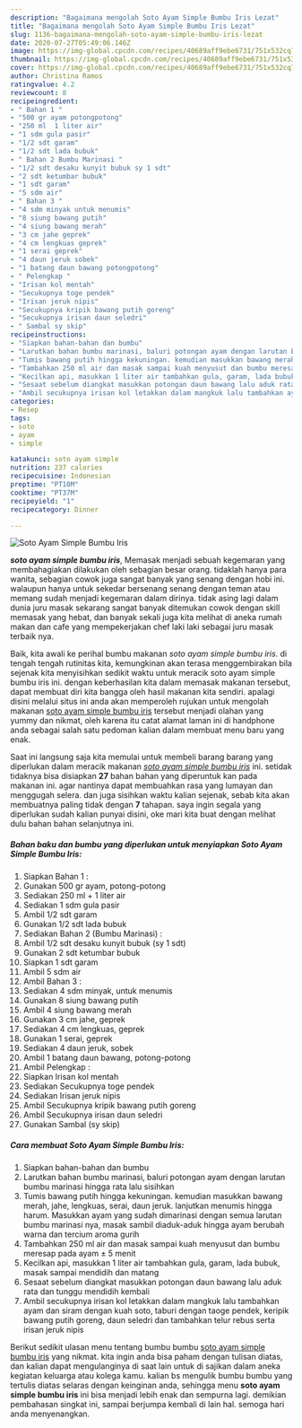 ```yaml
---
description: "Bagaimana mengolah Soto Ayam Simple Bumbu Iris Lezat"
title: "Bagaimana mengolah Soto Ayam Simple Bumbu Iris Lezat"
slug: 1136-bagaimana-mengolah-soto-ayam-simple-bumbu-iris-lezat
date: 2020-07-27T05:49:06.146Z
image: https://img-global.cpcdn.com/recipes/40689aff9ebe6731/751x532cq70/soto-ayam-simple-bumbu-iris-foto-resep-utama.jpg
thumbnail: https://img-global.cpcdn.com/recipes/40689aff9ebe6731/751x532cq70/soto-ayam-simple-bumbu-iris-foto-resep-utama.jpg
cover: https://img-global.cpcdn.com/recipes/40689aff9ebe6731/751x532cq70/soto-ayam-simple-bumbu-iris-foto-resep-utama.jpg
author: Christina Ramos
ratingvalue: 4.2
reviewcount: 8
recipeingredient:
- " Bahan 1 "
- "500 gr ayam potongpotong"
- "250 ml  1 liter air"
- "1 sdm gula pasir"
- "1/2 sdt garam"
- "1/2 sdt lada bubuk"
- " Bahan 2 Bumbu Marinasi "
- "1/2 sdt desaku kunyit bubuk sy 1 sdt"
- "2 sdt ketumbar bubuk"
- "1 sdt garam"
- "5 sdm air"
- " Bahan 3 "
- "4 sdm minyak untuk menumis"
- "8 siung bawang putih"
- "4 siung bawang merah"
- "3 cm jahe geprek"
- "4 cm lengkuas geprek"
- "1 serai geprek"
- "4 daun jeruk sobek"
- "1 batang daun bawang potongpotong"
- " Pelengkap "
- "Irisan kol mentah"
- "Secukupnya toge pendek"
- "Irisan jeruk nipis"
- "Secukupnya kripik bawang putih goreng"
- "Secukupnya irisan daun seledri"
- " Sambal sy skip"
recipeinstructions:
- "Siapkan bahan-bahan dan bumbu"
- "Larutkan bahan bumbu marinasi, baluri potongan ayam dengan larutan bumbu marinasi hingga rata lalu sisihkan"
- "Tumis bawang putih hingga kekuningan. kemudian masukkan bawang merah, jahe, lengkuas, serai, daun jeruk. lanjutkan menumis hingga harum. Masukkan ayam yang sudah dimarinasi dengan semua larutan bumbu marinasi nya, masak sambil diaduk-aduk hingga ayam berubah warna dan tercium aroma gurih"
- "Tambahkan 250 ml air dan masak sampai kuah menyusut dan bumbu meresap pada ayam ± 5 menit"
- "Kecilkan api, masukkan 1 liter air tambahkan gula, garam, lada bubuk, masak sampai mendidih dan matang"
- "Sesaat sebelum diangkat masukkan potongan daun bawang lalu aduk rata dan tunggu mendidih kembali"
- "Ambil secukupnya irisan kol letakkan dalam mangkuk lalu tambahkan ayam dan siram dengan kuah soto, taburi dengan taoge pendek, keripik bawang putih goreng, daun seledri dan tambahkan telur rebus serta irisan jeruk nipis"
categories:
- Resep
tags:
- soto
- ayam
- simple

katakunci: soto ayam simple 
nutrition: 237 calories
recipecuisine: Indonesian
preptime: "PT10M"
cooktime: "PT37M"
recipeyield: "1"
recipecategory: Dinner

---
```



![Soto Ayam Simple Bumbu Iris](https://img-global.cpcdn.com/recipes/40689aff9ebe6731/751x532cq70/soto-ayam-simple-bumbu-iris-foto-resep-utama.jpg)

<b><i>soto ayam simple bumbu iris</i></b>, Memasak menjadi sebuah kegemaran yang membahagiakan dilakukan oleh sebagian besar orang. tidaklah hanya para wanita, sebagian cowok juga sangat banyak yang senang dengan hobi ini. walaupun hanya untuk sekedar bersenang senang dengan teman atau memang sudah menjadi kegemaran dalam dirinya. tidak asing lagi dalam dunia juru masak sekarang sangat banyak ditemukan cowok dengan skill memasak yang hebat, dan banyak sekali juga kita melihat di aneka rumah makan dan cafe yang mempekerjakan chef laki laki sebagai juru masak terbaik nya.

Baik, kita awali ke perihal bumbu makanan <i>soto ayam simple bumbu iris</i>. di tengah tengah rutinitas kita, kemungkinan akan terasa menggembirakan bila sejenak kita menyisihkan sedikit waktu untuk meracik soto ayam simple bumbu iris ini. dengan keberhasilan kita dalam memasak makanan tersebut, dapat membuat diri kita bangga oleh hasil makanan kita sendiri. apalagi disini melalui situs ini anda akan memperoleh rujukan untuk mengolah makanan <u>soto ayam simple bumbu iris</u> tersebut menjadi olahan yang yummy dan nikmat, oleh karena itu catat alamat laman ini di handphone anda sebagai salah satu pedoman kalian dalam membuat menu baru yang enak.




Saat ini langsung saja kita memulai untuk membeli barang barang yang diperlukan dalam meracik makanan <u><i>soto ayam simple bumbu iris</i></u> ini. setidak tidaknya bisa disiapkan <b>27</b> bahan bahan yang diperuntuk kan pada makanan ini. agar nantinya dapat membuahkan rasa yang lumayan dan menggugah selera. dan juga sisihkan waktu kalian sejenak, sebab kita akan membuatnya paling tidak dengan <b>7</b> tahapan. saya ingin segala yang diperlukan sudah kalian punyai disini, oke mari kita buat dengan melihat dulu bahan bahan selanjutnya ini.

<!--inarticleads1-->

##### Bahan baku dan bumbu yang diperlukan untuk menyiapkan Soto Ayam Simple Bumbu Iris:

1. Siapkan  Bahan 1 :
1. Gunakan 500 gr ayam, potong-potong
1. Sediakan 250 ml + 1 liter air
1. Sediakan 1 sdm gula pasir
1. Ambil 1/2 sdt garam
1. Gunakan 1/2 sdt lada bubuk
1. Sediakan  Bahan 2 (Bumbu Marinasi) :
1. Ambil 1/2 sdt desaku kunyit bubuk (sy 1 sdt)
1. Gunakan 2 sdt ketumbar bubuk
1. Siapkan 1 sdt garam
1. Ambil 5 sdm air
1. Ambil  Bahan 3 :
1. Sediakan 4 sdm minyak, untuk menumis
1. Gunakan 8 siung bawang putih
1. Ambil 4 siung bawang merah
1. Gunakan 3 cm jahe, geprek
1. Sediakan 4 cm lengkuas, geprek
1. Gunakan 1 serai, geprek
1. Sediakan 4 daun jeruk, sobek
1. Ambil 1 batang daun bawang, potong-potong
1. Ambil  Pelengkap :
1. Siapkan Irisan kol mentah
1. Sediakan Secukupnya toge pendek
1. Sediakan Irisan jeruk nipis
1. Ambil Secukupnya kripik bawang putih goreng
1. Ambil Secukupnya irisan daun seledri
1. Gunakan  Sambal (sy skip)




<!--inarticleads2-->

##### Cara membuat Soto Ayam Simple Bumbu Iris:

1. Siapkan bahan-bahan dan bumbu
1. Larutkan bahan bumbu marinasi, baluri potongan ayam dengan larutan bumbu marinasi hingga rata lalu sisihkan
1. Tumis bawang putih hingga kekuningan. kemudian masukkan bawang merah, jahe, lengkuas, serai, daun jeruk. lanjutkan menumis hingga harum. Masukkan ayam yang sudah dimarinasi dengan semua larutan bumbu marinasi nya, masak sambil diaduk-aduk hingga ayam berubah warna dan tercium aroma gurih
1. Tambahkan 250 ml air dan masak sampai kuah menyusut dan bumbu meresap pada ayam ± 5 menit
1. Kecilkan api, masukkan 1 liter air tambahkan gula, garam, lada bubuk, masak sampai mendidih dan matang
1. Sesaat sebelum diangkat masukkan potongan daun bawang lalu aduk rata dan tunggu mendidih kembali
1. Ambil secukupnya irisan kol letakkan dalam mangkuk lalu tambahkan ayam dan siram dengan kuah soto, taburi dengan taoge pendek, keripik bawang putih goreng, daun seledri dan tambahkan telur rebus serta irisan jeruk nipis




Berikut sedikit ulasan menu tentang bumbu bumbu <u>soto ayam simple bumbu iris</u> yang nikmat. kita ingin anda bisa paham dengan tulisan diatas, dan kalian dapat mengulanginya di saat lain untuk di sajikan dalam aneka kegiatan keluarga atau kolega kamu. kalian bs mengulik bumbu bumbu yang tertulis diatas selaras dengan keinginan anda, sehingga menu <b>soto ayam simple bumbu iris</b> ini bisa menjadi lebih enak dan sempurna lagi. demikian pembahasan singkat ini, sampai berjumpa kembali di lain hal. semoga hari anda menyenangkan.
